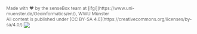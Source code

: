 <span style="color: #666; font-size: 85%;">
    Made with &hearts; by the senseBox team at [ifgi](https://www.uni-muenster.de/Geoinformatics/en/), WWU Münster
</span>
<span style="color: #666; font-size: 85%; float: right; align: center;">
    All content is published under [CC BY-SA 4.0](https://creativecommons.org/licenses/by-sa/4.0/)
    <img src="https://licensebuttons.net/l/by-sa/4.0/88x31.png" align="center" />
</span>

<!-- Matomo Image Tracker-->
<img src="https://piwik.sensebox.kaufen/nonono.php?idsite=4&amp;rec=1" style="border:0" alt="" />
<!-- End Matomo -->